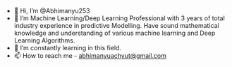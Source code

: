 - 👋 Hi, I’m @Abhimanyu253
- 👀 I’m Machine Learning/Deep Learning Professional with 3 years of total industry experience in predictive Modelling. Have sound mathematical knowledge and understanding of various machine learning and Deep Learning Algorithms. 
- 🌱 I’m constantly learning in this field.
- 📫 How to reach me - abhimanyuachyut@gmail.com

<!---
Abhimanyu253/Abhimanyu253 is a ✨ special ✨ repository because its `README.md` (this file) appears on your GitHub profile.
You can click the Preview link to take a look at your changes.
--->
